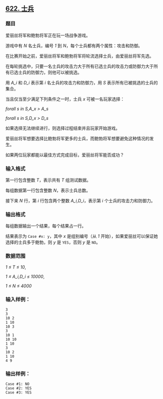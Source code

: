 ## [622. 士兵](https://www.acwing.com/problem/content/624/)

### 题目

爱丽丝将军和鲍勃将军正在玩一场战争游戏。

游戏中有 *N* 名士兵，编号 *1* 到 *N*，每个士兵都有两个属性：攻击和防御。

在比赛开始之前，爱丽丝将军和鲍勃将军将轮流选择士兵，由爱丽丝将军先选。

在每轮挑选中，只要一名士兵的攻击力大于所有已选士兵的攻击力或防御力大于所有已选士兵的防御力，则他可以被挑选。

用 *A_i* 和 *D_i* 表示第 *i* 名士兵的攻击力和防御力，用 *S* 表示所有已被挑选的士兵的集合。

当且仅当至少满足下列条件之一时，士兵 *x* 可被一名玩家选择：

*forall s in S,A_x > A_s*

*forall s in S,D_x > D_s*

如果选择无法继续进行，则选择过程结束并且玩家开始游戏。

爱丽丝将军想要选择比鲍勃将军更多的士兵，而鲍勃将军想要避免这种情况的发生。

如果两位玩家都能以最佳方式完成目标，爱丽丝将军能否成功？

### 输入格式

第一行包含整数 *T*，表示共有 *T* 组测试数据。

每组数据第一行包含整数 *N*，表示士兵总数。

接下来 *N* 行，第 *i* 行包含两个整数 *A_i,D_i*，表示第 *i* 个士兵的攻击力和防御力。

### 输出格式

每组数据输出一个结果，每个结果占一行。

结果表示为 `Case #x: y`，其中 *x* 是组别编号（从 *1* 开始），如果爱丽丝可以保证她选择的士兵多于鲍勃，则 *y* 是 `YES`，否则 *y* 是 `NO`。

### 数据范围

*1 ≤ T ≤ 10*,

*1 ≤ A_i,D_i ≤ 10000*,

*1 ≤ N ≤ 4000*

### 输入样例：

```
3
3
10 2
1 10
10 3
3
10 1
10 10
1 10
3
10 2
1 10
4 9
```

### 输出样例：

```
Case #1: NO
Case #2: YES
Case #3: YES
```
